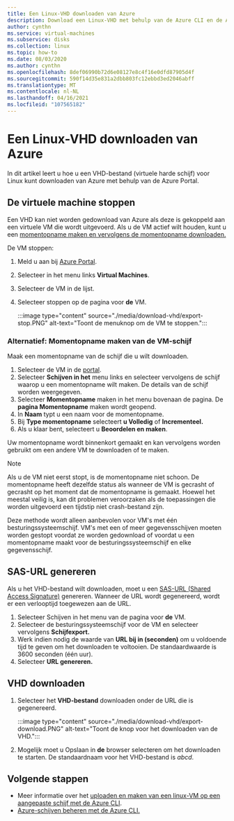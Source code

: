 ```yaml
---
title: Een Linux-VHD downloaden van Azure
description: Download een Linux-VHD met behulp van de Azure CLI en de Azure Portal.
author: cynthn
ms.service: virtual-machines
ms.subservice: disks
ms.collection: linux
ms.topic: how-to
ms.date: 08/03/2020
ms.author: cynthn
ms.openlocfilehash: 8def06990b72d6e08127e8c4f16e0dfd87905d4f
ms.sourcegitcommit: 590f14d35e831a2dbb803fc12ebbd3ed2046abff
ms.translationtype: MT
ms.contentlocale: nl-NL
ms.lasthandoff: 04/16/2021
ms.locfileid: "107565182"
---
```

# <a name="download-a-linux-vhd-from-azure"></a>Een Linux-VHD downloaden van Azure

In dit artikel leert u hoe u een VHD-bestand (virtuele harde schijf) voor Linux kunt downloaden van Azure met behulp van de Azure Portal. 

## <a name="stop-the-vm"></a>De virtuele machine stoppen

Een VHD kan niet worden gedownload van Azure als deze is gekoppeld aan een virtuele VM die wordt uitgevoerd. Als u de VM actief wilt houden, kunt u een [momentopname maken en vervolgens de momentopname downloaden.](#alternative-snapshot-the-vm-disk)

De VM stoppen:

1.  Meld u aan bij [Azure Portal](https://portal.azure.com/).
2.  Selecteer in het menu links **Virtual Machines**.
3.  Selecteer de VM in de lijst.
4.  Selecteer stoppen op de pagina voor **de** VM.

    :::image type="content" source="./media/download-vhd/export-stop.PNG" alt-text="Toont de menuknop om de VM te stoppen.":::

### <a name="alternative-snapshot-the-vm-disk"></a>Alternatief: Momentopname maken van de VM-schijf

Maak een momentopname van de schijf die u wilt downloaden.

1. Selecteer de VM in de [portal](https://portal.azure.com).
2. Selecteer **Schijven in het** menu links en selecteer vervolgens de schijf waarop u een momentopname wilt maken. De details van de schijf worden weergegeven.  
3. Selecteer **Momentopname** maken in het menu bovenaan de pagina. De **pagina Momentopname** maken wordt geopend.
4. In **Naam** typt u een naam voor de momentopname. 
5. Bij **Type momentopname** selecteert **u Volledig** of **Incrementeel.**
6. Als u klaar bent, selecteert u **Beoordelen en maken**.

Uw momentopname wordt binnenkort gemaakt en kan vervolgens worden gebruikt om een andere VM te downloaden of te maken.

> [!NOTE]
> Als u de VM niet eerst stopt, is de momentopname niet schoon. De momentopname heeft dezelfde status als wanneer de VM is gecrasht of gecrasht op het moment dat de momentopname is gemaakt.  Hoewel het meestal veilig is, kan dit problemen veroorzaken als de toepassingen die worden uitgevoerd een tijdstip niet crash-bestand zijn.
>  
> Deze methode wordt alleen aanbevolen voor VM's met één besturingssysteemschijf. VM's met een of meer gegevensschijven moeten worden gestopt voordat ze worden gedownload of voordat u een momentopname maakt voor de besturingssysteemschijf en elke gegevensschijf.

## <a name="generate-sas-url"></a>SAS-URL genereren

Als u het VHD-bestand wilt downloaden, moet u een [SAS-URL (Shared Access Signature)](../../storage/common/storage-sas-overview.md?toc=/azure/virtual-machines/windows/toc.json) genereren. Wanneer de URL wordt gegenereerd, wordt er een verlooptijd toegewezen aan de URL.

1. Selecteer Schijven in het menu van de pagina voor **de** VM.
2. Selecteer de besturingssysteemschijf voor de VM en selecteer vervolgens **Schijfexport.**
1. Werk indien nodig de waarde van **URL bij in (seconden)** om u voldoende tijd te geven om het downloaden te voltooien. De standaardwaarde is 3600 seconden (één uur).
3. Selecteer **URL genereren.**
 
      
## <a name="download-vhd"></a>VHD downloaden

1.  Selecteer het **VHD-bestand** downloaden onder de URL die is gegenereerd.

    :::image type="content" source="./media/download-vhd/export-download.PNG" alt-text="Toont de knop voor het downloaden van de VHD.":::

2.  Mogelijk moet u Opslaan in **de** browser selecteren om het downloaden te starten. De standaardnaam voor het VHD-bestand is *abcd*.

## <a name="next-steps"></a>Volgende stappen

- Meer informatie over het [uploaden en maken van een linux-VM op een aangepaste schijf met de Azure CLI](upload-vhd.md). 
- [Azure-schijven beheren met de Azure CLI.](tutorial-manage-disks.md)
